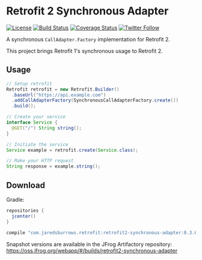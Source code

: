 # Retrofit 2 Synchronous Adapter

[![License](https://img.shields.io/badge/license-apache%202.0-blue.svg)](http://www.apache.org/licenses/LICENSE-2.0)
[![Build Status](https://travis-ci.org/jaredsburrows/retrofit2-synchronous-adapter.svg?branch=master)](https://travis-ci.org/jaredsburrows/retrofit2-synchronous-adapter)
[![Coverage Status](https://coveralls.io/repos/github/jaredsburrows/retrofit2-synchronous-adapter/badge.svg?branch=master)](https://coveralls.io/github/jaredsburrows/retrofit2-synchronous-adapter?branch=master)
[![Twitter Follow](https://img.shields.io/twitter/follow/jaredsburrows.svg?style=social)](https://twitter.com/jaredsburrows)


A synchronous `CallAdapter.Factory` implementation for Retrofit 2.

This project brings Retrofit 1's synchronous usage to Retrofit 2.


## Usage

```java
// Setup retrofit
Retrofit retrofit = new Retrofit.Builder()
  .baseUrl("https://api.example.com")
  .addCallAdapterFactory(SynchronousCallAdapterFactory.create())
  .build();

// Create your service
interface Service {
  @GET("/") String string();
}

// Initiate the service
Service example = retrofit.create(Service.class);

// Make your HTTP request
String response = example.string();

```


## Download

Gradle:
```groovy
repositories {
  jcenter()
}
  
compile "com.jaredsburrows.retrofit:retrofit2-synchronous-adapter:0.3.0"
```

Snapshot versions are available in the JFrog Artifactory repository: https://oss.jfrog.org/webapp/#/builds/retrofit2-synchronous-adapter
